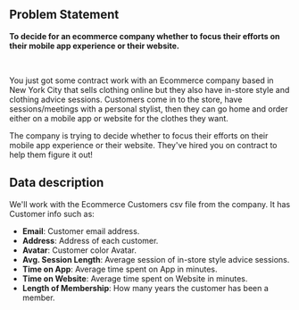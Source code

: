 ## Problem Statement
**To decide for an ecommerce company whether to focus their efforts on their mobile app experience or their website.**


&nbsp;

You just got some contract work with an Ecommerce company based in New York City that sells clothing online but they also have in-store style and clothing advice sessions. Customers come in to the store, have sessions/meetings with a personal stylist, then they can go home and order either on a mobile app or website for the clothes they want.

The company is trying to decide whether to focus their efforts on their mobile app experience or their website. They've hired you on contract to help them figure it out! 

## Data description
We'll work with the Ecommerce Customers csv file from the company. It has Customer info such as:

- **Email**: Customer email address.
- **Address**: Address of each customer.
- **Avatar**: Customer color Avatar.
- **Avg. Session Length**: Average session of in-store style advice sessions.
- **Time on App**: Average time spent on App in minutes.
- **Time on Website**: Average time spent on Website in minutes.
- **Length of Membership**: How many years the customer has been a member.
